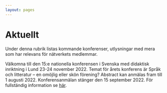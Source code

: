 ```yaml
---
layout: pages
---
```


# Aktuellt

Under denna rubrik listas kommande konferenser, utlysningar med mera som har relevans för nätverkets medlemmar.

Välkomna till den 15:e nationella konferensen i Svenska med didaktisk inriktning i Lund 23-24 november 2022. Temat för årets konferens är Språk och litteratur – en omöjlig eller skön förening? Abstract kan anmälas fram till 1 augusti 2022. Konferensanmälan stänger den 15 september 2022. För fullständig information se [här](https://drive.google.com/file/d/14zWPZ-qVTpAhxe4H98ivPvFX40vD53PA/view?usp=sharing).

